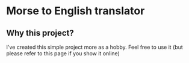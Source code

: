 # Morse to English translator
## Why this project?
I've created this simple project more as a hobby. Feel free to use it (but please refer to this page if you show it online)

